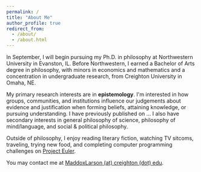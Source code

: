 ```yaml
---
permalink: /
title: "About Me"
author_profile: true
redirect_from: 
  - /about/
  - /about.html
---
```


In September, I will begin pursuing my Ph.D. in philosophy at Northwestern University in Evanston, IL. Before Northwestern, I earned a Bachelor of Arts degree in philosophy, with minors in economics and mathematics and a concentration in undergraduate research, from Creighton University in Omaha, NE.

<!-- I'm a first-year Ph.D. student in the Department of Philosophy at Northwestern University in Evanston, IL. I hold a Bachelor of Arts, *cum laude*, in philosophy with minors in economics and mathematics from Creighton University in Omaha, NE. -->

My primary research interests are in **epistemology**. I'm interested in how groups, communities, and institutions influence our judgements about evidence and justification when forming beliefs, attaining knowledge, or pursuing understanding. I have previously published on ... I also have secondary interests in general philosophy of science, philosophy of mind/language, and social & political philosophy.
<!-- I focus on belief, rationality, normativity, and responsibility. Specfically, -->

<!-- I'm also passionate about getting undergraduate students involved in philosophy. While at Creighton, I served as the Co-Chair of the [Midwest Undergraduate Philosophy Conference](https://sites.google.com/view/midwest-undergrad-philosophy/home "Midwest Undergraduate Philosophy Conference") Organizing Committee and helped host the most competitive conference in its 25 year history. At Northwestern, I am involved with the Minorities and Philosophy chapter. Resources for all undergraduate students interested in pursuing philosophy are available [here](/more/). -->

Outside of philosophy, I enjoy reading literary fiction, watching TV sitcoms, traveling, trying new food, and completing computer programming challenges on [Project Euler](https://projecteuler.net/profile/tinygenius.png).

You may contact me at [MaddoxLarson (at) creighton (dot) edu](mailto:maddoxlarson@creighton.edu).
<!-- You may contact me at [MaddoxLarson (at) u (dot) northwestern (dot) edu](mailto:maddoxlarson2030@u.northwestern.edu). -->